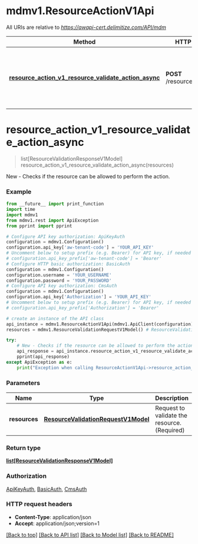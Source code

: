 # mdmv1.ResourceActionV1Api

All URIs are relative to *https://awapi-cert.delimitize.com/API/mdm*

Method | HTTP request | Description
------------- | ------------- | -------------
[**resource_action_v1_resource_validate_action_async**](ResourceActionV1Api.md#resource_action_v1_resource_validate_action_async) | **POST** /resources/validation | New - Checks if the resource can be allowed to perform the action.


# **resource_action_v1_resource_validate_action_async**
> list[ResourceValidationResponseV1Model] resource_action_v1_resource_validate_action_async(resources)

New - Checks if the resource can be allowed to perform the action.



### Example
```python
from __future__ import print_function
import time
import mdmv1
from mdmv1.rest import ApiException
from pprint import pprint

# Configure API key authorization: ApiKeyAuth
configuration = mdmv1.Configuration()
configuration.api_key['aw-tenant-code'] = 'YOUR_API_KEY'
# Uncomment below to setup prefix (e.g. Bearer) for API key, if needed
# configuration.api_key_prefix['aw-tenant-code'] = 'Bearer'
# Configure HTTP basic authorization: BasicAuth
configuration = mdmv1.Configuration()
configuration.username = 'YOUR_USERNAME'
configuration.password = 'YOUR_PASSWORD'
# Configure API key authorization: CmsAuth
configuration = mdmv1.Configuration()
configuration.api_key['Authorization'] = 'YOUR_API_KEY'
# Uncomment below to setup prefix (e.g. Bearer) for API key, if needed
# configuration.api_key_prefix['Authorization'] = 'Bearer'

# create an instance of the API class
api_instance = mdmv1.ResourceActionV1Api(mdmv1.ApiClient(configuration))
resources = mdmv1.ResourceValidationRequestV1Model() # ResourceValidationRequestV1Model | Request to validate the resource.(Required)

try:
    # New - Checks if the resource can be allowed to perform the action.
    api_response = api_instance.resource_action_v1_resource_validate_action_async(resources)
    pprint(api_response)
except ApiException as e:
    print("Exception when calling ResourceActionV1Api->resource_action_v1_resource_validate_action_async: %s\n" % e)
```

### Parameters

Name | Type | Description  | Notes
------------- | ------------- | ------------- | -------------
 **resources** | [**ResourceValidationRequestV1Model**](ResourceValidationRequestV1Model.md)| Request to validate the resource.(Required) | 

### Return type

[**list[ResourceValidationResponseV1Model]**](ResourceValidationResponseV1Model.md)

### Authorization

[ApiKeyAuth](../README.md#ApiKeyAuth), [BasicAuth](../README.md#BasicAuth), [CmsAuth](../README.md#CmsAuth)

### HTTP request headers

 - **Content-Type**: application/json
 - **Accept**: application/json;version=1

[[Back to top]](#) [[Back to API list]](../README.md#documentation-for-api-endpoints) [[Back to Model list]](../README.md#documentation-for-models) [[Back to README]](../README.md)

